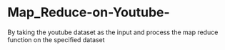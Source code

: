 # Map_Reduce-on-Youtube-
By taking the youtube dataset as the input and process the map reduce function on the specified dataset 
